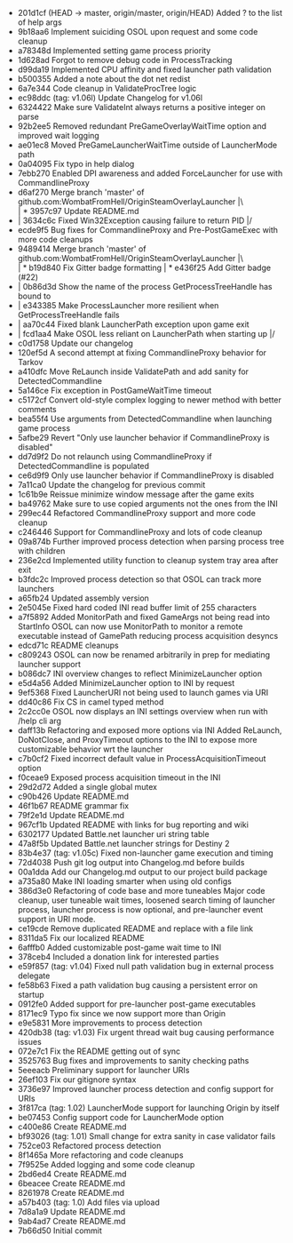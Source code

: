 * 201d1cf (HEAD -> master, origin/master, origin/HEAD) Added ? to the list of help args
* 9b18aa6 Implement suiciding OSOL upon request and some code cleanup
* a78348d Implemented setting game process priority
* 1d628ad Forgot to remove debug code in ProcessTracking
* d99da19 Implemented CPU affinity and fixed launcher path validation
* b500355 Added a note about the dot net redist
* 6a7e344 Code cleanup in ValidateProcTree logic
* ec98ddc (tag: v1.06l) Update Changelog for v1.06l
* 6324422 Make sure ValidateInt always returns a positive integer on parse
* 92b2ee5 Removed redundant PreGameOverlayWaitTime option and improved wait logging
* ae01ec8 Moved PreGameLauncherWaitTime outside of LauncherMode path
* 0a04095 Fix typo in help dialog
* 7ebb270 Enabled DPI awareness and added ForceLauncher for use with CommandlineProxy
*   d6af270 Merge branch 'master' of github.com:WombatFromHell/OriginSteamOverlayLauncher
|\  
| * 3957c97 Update README.md
* | 3634c6c Fixed Win32Exception causing failure to return PID
|/  
* ecde9f5 Bug fixes for CommandlineProxy and Pre-PostGameExec with more code cleanups
*   9489414 Merge branch 'master' of github.com:WombatFromHell/OriginSteamOverlayLauncher
|\  
| * b19d840 Fix Gitter badge formatting
| * e436f25 Add Gitter badge (#22)
* | 0b86d3d Show the name of the process GetProcessTreeHandle has bound to
* | e343385 Make ProcessLauncher more resilient when GetProcessTreeHandle fails
* | aa70c44 Fixed blank LauncherPath exception upon game exit
* | fcd1aa4 Make OSOL less reliant on LauncherPath when starting up
|/  
* c0d1758 Update our changelog
* 120ef5d A second attempt at fixing CommandlineProxy behavior for Tarkov
* a410dfc Move ReLaunch inside ValidatePath and add sanity for DetectedCommandline
* 5a146ce Fix exception in PostGameWaitTime timeout
* c5172cf Convert old-style complex logging to newer method with better comments
* bea55f4 Use arguments from DetectedCommandline when launching game process
* 5afbe29 Revert "Only use launcher behavior if CommandlineProxy is disabled"
* dd7d9f2 Do not relaunch using CommandlineProxy if DetectedCommandline is populated
* ce6d9f9 Only use launcher behavior if CommandlineProxy is disabled
* 7a11ca0 Update the changelog for previous commit
* 1c61b9e Reissue minimize window message after the game exits
* ba49762 Make sure to use copied arguments not the ones from the INI
* 299ec44 Refactored CommandlineProxy support and more code cleanup
* c246446 Support for CommandlineProxy and lots of code cleanup
* 09a874b Further improved process detection when parsing process tree with children
* 236e2cd Implemented utility function to cleanup system tray area after exit
* b3fdc2c Improved process detection so that OSOL can track more launchers
* a65fb24 Updated assembly version
* 2e5045e Fixed hard coded INI read buffer limit of 255 characters
* a7f5892 Added MonitorPath and fixed GameArgs not being read into StartInfo OSOL can now use MonitorPath to monitor a remote executable instead of GamePath reducing process acquisition desyncs
* edcd71c README cleanups
* c809243 OSOL can now be renamed arbitrarily in prep for mediating launcher support
* b086dc7 INI overview changes to reflect MinimizeLauncher option
* e5d4a56 Added MinimizeLauncher option to INI by request
* 9ef5368 Fixed LauncherURI not being used to launch games via URI
* dd40c86 Fix CS in camel typed method
* 2c2cc0e OSOL now displays an INI settings overview when run with /help cli arg
* daff13b Refactoring and exposed more options via INI Added ReLaunch, DoNotClose, and ProxyTimeout options to the INI to expose more customizable behavior wrt the launcher
* c7b0cf2 Fixed incorrect default value in ProcessAcquisitionTimeout option
* f0ceae9 Exposed process acquisition timeout in the INI
* 29d2d72 Added a single global mutex
* c90b426 Update README.md
* 46f1b67 README grammar fix
* 79f2e1d Update README.md
* 967cf1b Updated README with links for bug reporting and wiki
* 6302177 Updated Battle.net launcher uri string table
* 47a8f5b Updated Battle.net launcher strings for Destiny 2
* 83b4e37 (tag: v1.05c) Fixed non-launcher game execution and timing
* 72d4038 Push git log output into Changelog.md before builds
* 00a1dda Add our Changelog.md output to our project build package
* a735a80 Make INI loading smarter when using old configs
* 386d3e0 Refactoring of code base and more tuneables Major code cleanup, user tuneable wait times, loosened search timing of launcher process, launcher process is now optional, and pre-launcher event support in URI mode.
* ce19cde Remove duplicated README and replace with a file link
* 8311da5 Fix our localized README
* 6afffb0 Added customizable post-game wait time to INI
* 378ceb4 Included a donation link for interested parties
* e59f857 (tag: v1.04) Fixed null path validation bug in external process delegate
* fe58b63 Fixed a path validation bug causing a persistent error on startup
* 0912fe0 Added support for pre-launcher post-game executables
* 8171ec9 Typo fix since we now support more than Origin
* e9e5831 More improvements to process detection
* 420db38 (tag: v1.03) Fix urgent thread wait bug causing performance issues
* 072e7c1 Fix the README getting out of sync
* 3525763 Bug fixes and improvements to sanity checking paths
* 5eeeacb Preliminary support for launcher URIs
* 26ef103 Fix our gitignore syntax
* 3736e97 Improved launcher process detection and config support for URIs
* 3f817ca (tag: 1.02) LauncherMode support for launching Origin by itself
* be07453 Config support code for LauncherMode option
* c400e86 Create README.md
* bf93026 (tag: 1.01) Small change for extra sanity in case validator fails
* 752ce03 Refactored process detection
* 8f1465a More refactoring and code cleanups
* 7f9525e Added logging and some code cleanup
* 2bd6ed4 Create README.md
* 6beacee Create README.md
* 8261978 Create README.md
* a57b403 (tag: 1.0) Add files via upload
* 7d8a1a9 Update README.md
* 9ab4ad7 Create README.md
* 7b66d50 Initial commit

